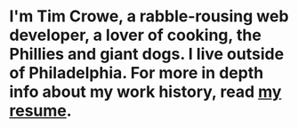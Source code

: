 # I'm Tim Crowe, a rabble-rousing web developer, a lover of cooking, the Phillies and giant dogs. I live outside of Philadelphia. For more in depth info about my work history, read [my resume](http://timmyfury.com/resume).

